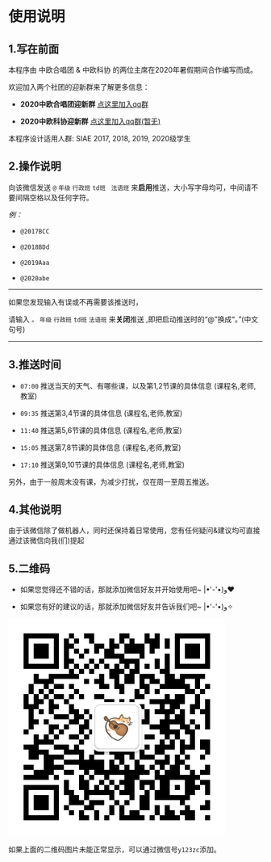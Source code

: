 # 使用说明

## 1.写在前面

本程序由 中欧合唱团 & 中欧科协 的两位主席在2020年暑假期间合作编写而成。

欢迎加入两个社团的迎新群来了解更多信息：

+ **2020中欧合唱团迎新群** [点这里加入qq群](https://qm.qq.com/cgi-bin/qm/qr?k=6C9a4ZK238xeSyhPQfJJUlCFxDWuwSFH&authKey=OfsfYt8fayNh2gVRQaIr1A7Hc6EJokbzVZBqssExM+EvLr+tRq60gRL4Y8NiYvhY&noverify=0)

+ **2020中欧科协迎新群** [点这里加入qq群(暂无)](https://github.com/laorange/wechat_robot#2操作说明)

本程序设计适用人群: SIAE 2017, 2018, 2019, 2020级学生

## 2.操作说明

向该微信发送  ``@`` ``年级`` ``行政班``  ``td班`` `` 法语班``  来**启用**推送，大小写字母均可，中间请不要间隔空格以及任何字符。

*例：*

+ ``@2017BCC``

+ ``@2018BDd``

+ ``@2019Aaa``

+ ``@2020abe``

----

如果您发现输入有误或不再需要该推送时，

请输入  ``。`` ``年级`` ``行政班`` ``td班`` ``法语班``  来**关闭**推送 ,即把启动推送时的“@”换成“。”(中文句号)

----

## 3.推送时间

+ ``07:00`` 推送当天的天气、有哪些课，以及第1,2节课的具体信息 (课程名,老师,教室)

+ ``09:35`` 推送第3,4节课的具体信息 (课程名,老师,教室)

+ ``11:40`` 推送第5,6节课的具体信息 (课程名,老师,教室)

+ ``15:05`` 推送第7,8节课的具体信息 (课程名,老师,教室)

+ ``17:10`` 推送第9,10节课的具体信息 (课程名,老师,教室)

另外，由于一般周末没有课，为减少打扰，仅在周一至周五推送。

## 4.其他说明

由于该微信除了做机器人，同时还保持着日常使用，您有任何疑问&建议均可直接通过该微信向我(们)提起

## 5.二维码

+ 如果您觉得还不错的话，那就添加微信好友并开始使用吧~   ‎|•'-'•)و❤

+ 如果您有好的建议的话，那就添加微信好友并告诉我们吧~   ‎|•'-'•)و✧

![二维码](https://github.com/laorange/wechat_robot/raw/master/util/qrcode_laorange.png)

如果上面的二维码图片未能正常显示，可以通过微信号``y123zc``添加。